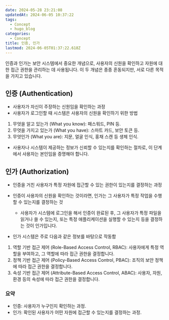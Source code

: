 ```yaml
---
date: 2024-05-28 23:21:08
updatedAt: 2024-06-05 10:37:22
tags:
  - Concept
  - hugo_blog
categories:
  - Concept
title: 인증, 인가
lastmod: 2024-06-05T01:37:22.618Z
---
```

인증과 인가는 보안 시스템에서 중요한 개념으로, 사용자의 신원을 확인하고 자원에 대한 접근 권한을 관리하는 데 사용됩니다. 이 두 개념은 종종 혼동되지만, 서로 다른 목적을 가지고 있습니다.

## 인증 (Authentication)

* 사용자가 자신이 주장하는 신원임을 확인하는 과정
* 사용자가 로그인할 때 시스템은 사용자의 신원을 확인하기 위한 방법

1. 무엇을 알고 있는가 (What you know): 패스워드, PIN 등.
2. 무엇을 가지고 있는가 (What you have): 스마트 카드, 보안 토큰 등.
3. 무엇인가 (What you are): 지문, 얼굴 인식, 홍채 스캔 등 생체 인식.

* 사용자나 시스템이 제공하는 정보가 신뢰할 수 있는지를 확인하는 절차로, 이 단계에서 사용자는 본인임을 증명해야 합니다.

## 인가 (Authorization)

* 인증을 거친 사용자가 특정 자원에 접근할 수 있는 권한이 있는지를 결정하는 과정

* 인증이 사용자의 신원을 확인하는 것이라면, 인가는 그 사용자가 특정 작업을 수행할 수 있는지를 결정하는 것
  * 사용자가 시스템에 로그인을 해서 인증이 완료된 후, 그 사용자가 특정 파일을 읽거나 쓸 수 있는지, 또는 특정 애플리케이션을 실행할 수 있는지 등을 결정하는 것이 인가입니다.

* 인가 시스템은 주로 다음과 같은 정보를 바탕으로 작동함

1. 역할 기반 접근 제어 (Role-Based Access Control, RBAC): 사용자에게 특정 역할을 부여하고, 그 역할에 따라 접근 권한을 결정합니다.
2. 정책 기반 접근 제어 (Policy-Based Access Control, PBAC): 조직의 보안 정책에 따라 접근 권한을 결정합니다.
3. 속성 기반 접근 제어 (Attribute-Based Access Control, ABAC): 사용자, 자원, 환경 등의 속성에 따라 접근 권한을 결정합니다.

### 요약

* 인증: 사용자가 누구인지 확인하는 과정.
* 인가: 확인된 사용자가 어떤 자원에 접근할 수 있는지를 결정하는 과정.
